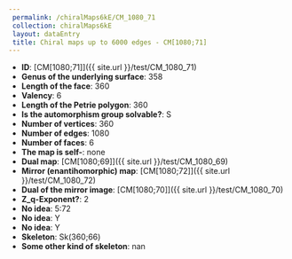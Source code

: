 ```yaml
--- 
 permalink: /chiralMaps6kE/CM_1080_71 
 collection: chiralMaps6kE
 layout: dataEntry
 title: Chiral maps up to 6000 edges - CM[1080;71]
---
```


- **ID**: [CM[1080;71]]({{ site.url }}/test/CM_1080_71)
- **Genus of the underlying surface**: 358
- **Length of the face**: 360
- **Valency**: 6
- **Length of the Petrie polygon**: 360
- **Is the automorphism group solvable?**: S
- **Number of vertices**: 360
- **Number of edges**: 1080
- **Number of faces**: 6
- **The map is self-**: none
- **Dual map**: [CM[1080;69]]({{ site.url }}/test/CM_1080_69)
- **Mirror (enantihomorphic) map**: [CM[1080;72]]({{ site.url }}/test/CM_1080_72)
- **Dual of the mirror image**: [CM[1080;70]]({{ site.url }}/test/CM_1080_70)
- **Z_q-Exponent?**: 2
- **No idea**:  5:72
- **No idea**: Y
- **No idea**: Y
- **Skeleton**: Sk(360;66)
- **Some other kind of skeleton**: nan
